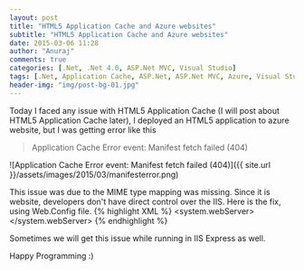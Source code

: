 ```yaml
---
layout: post
title: "HTML5 Application Cache and Azure websites"
subtitle: "HTML5 Application Cache and Azure websites"
date: 2015-03-06 11:28
author: "Anuraj"
comments: true
categories: [.Net, .Net 4.0, ASP.Net MVC, Visual Studio]
tags: [.Net, Application Cache, ASP.Net, ASP.Net MVC, Azure, Visual Studio]
header-img: "img/post-bg-01.jpg"
---
```

Today I faced any issue with HTML5 Application Cache (I will post about HTML5 Application Cache later), I deployed an HTML5 application to azure website, but I was getting error like this



>Application Cache Error event: Manifest fetch failed (404)



![Application Cache Error event: Manifest fetch failed (404)]({{ site.url }}/assets/images/2015/03/manifesterror.png)

This issue was due to the MIME type mapping was missing. Since it is website, developers don't have direct control over the IIS. Here is the fix, using Web.Config file.
{% highlight XML %}
<system.webServer>
  <staticContent>
    <remove fileExtension=".appcache" />
    <mimeMap fileExtension=".appcache" 
              mimeType="text/cache-manifest" />
  </staticContent>
</system.webServer>
{% endhighlight %}

Sometimes we will get this issue while running in IIS Express as well.

Happy Programming :)
